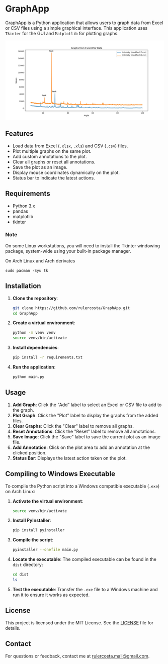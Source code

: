 # GraphApp

GraphApp is a Python application that allows users to graph data from Excel or CSV files using a simple graphical interface. This application uses `Tkinter` for the GUI and `Matplotlib` for plotting graphs.

![GraphApp](GraphApp.jpg)

## Features

- Load data from Excel (`.xlsx`, `.xls`) and CSV (`.csv`) files.
- Plot multiple graphs on the same plot.
- Add custom annotations to the plot.
- Clear all graphs or reset all annotations.
- Save the plot as an image.
- Display mouse coordinates dynamically on the plot.
- Status bar to indicate the latest actions.

## Requirements

- Python 3.x
- pandas
- matplotlib
- tkinter

### Note

On some Linux workstations, you will need to install the Tkinter windowing package, system-wide using your built-in package manager.

On Arch Linux and Arch derivates

    sudo pacman -Syu tk

## Installation

1. **Clone the repository**:
    ```bash
    git clone https://github.com/rulercosta/GraphApp.git
    cd GraphApp
    ```

2. **Create a virtual environment**:
    ```bash
    python -m venv venv
    source venv/bin/activate
    ```

3. **Install dependencies**:
    ```bash
    pip install -r requirements.txt
    ```

4. **Run the application**:
    ```bash
    python main.py
    ```

## Usage

1. **Add Graph**: Click the "Add" label to select an Excel or CSV file to add to the graph.
2. **Plot Graph**: Click the "Plot" label to display the graphs from the added files.
3. **Clear Graphs**: Click the "Clear" label to remove all graphs.
4. **Reset Annotations**: Click the "Reset" label to remove all annotations.
5. **Save Image**: Click the "Save" label to save the current plot as an image file.
6. **Add Annotation**: Click on the plot area to add an annotation at the clicked position.
7. **Status Bar**: Displays the latest action taken on the plot.

## Compiling to Windows Executable

To compile the Python script into a Windows compatible executable (`.exe`) on Arch Linux:

1. **Activate the virtual environment**:
    ```bash
    source venv/bin/activate
    ```

2. **Install PyInstaller**:
    ```bash
    pip install pyinstaller
    ```

3. **Compile the script**:
    ```bash
    pyinstaller --onefile main.py
    ```

4. **Locate the executable**: The compiled executable can be found in the `dist` directory:
    ```bash
    cd dist
    ls
    ```

5. **Test the executable**: Transfer the `.exe` file to a Windows machine and run it to ensure it works as expected.

## License

This project is licensed under the MIT License. See the [LICENSE](LICENSE) file for details.


## Contact

For questions or feedback, contact me at [rulercosta.mail@gmail.com](mailto:rulercosta.mail@gmail.com).
